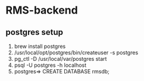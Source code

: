 # RMS-backend

## postgres setup
 1. brew install postgres
 2. /usr/local/opt/postgres/bin/createuser -s postgres
 3. pg_ctl -D /usr/local/var/postgres start
 4. psql -U postgres -h localhost
 5. postgres=> CREATE DATABASE rmsdb;



